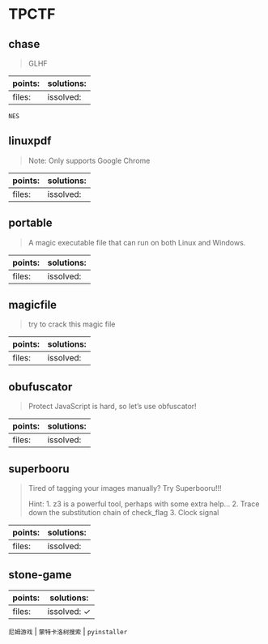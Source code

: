 ﻿# TPCTF

## chase

> GLHF

| points: | solutions: |
|-------|-------|
| files: | issolved: |

`NES`

## linuxpdf

> Note: Only supports Google Chrome

| points: | solutions: |
|-------|-------|
| files: | issolved: |

## portable

> A magic executable file that can run on both Linux and Windows.

| points: | solutions: |
|-------|-------|
| files: | issolved: |

## magicfile

> try to crack this magic file

| points: | solutions: |
|-------|-------|
| files: | issolved: |

## obufuscator

> Protect JavaScript is hard, so let’s use obfuscator!

| points: | solutions: |
|-------|-------|
| files: | issolved: |

## superbooru

> Tired of tagging your images manually? Try Superbooru!!!
> 
> Hint: 1. z3 is a powerful tool, perhaps with some extra help... 2. Trace down the substitution chain of check_flag 3. Clock signal

| points: | solutions: |
|-------|-------|
| files: | issolved: |

## stone-game

| points: | solutions: |
|-------|-------|
| files: | issolved: ✓ |

`尼姆游戏` | `蒙特卡洛树搜索` | `pyinstaller`